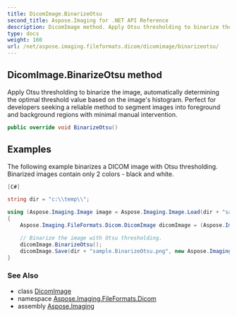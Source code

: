 ```yaml
---
title: DicomImage.BinarizeOtsu
second_title: Aspose.Imaging for .NET API Reference
description: DicomImage method. Apply Otsu thresholding to binarize the image automatically determining the optimal threshold value based on the images histogram. Perfect for developers seeking a reliable method to segment images into foreground and background regions with minimal manual intervention
type: docs
weight: 160
url: /net/aspose.imaging.fileformats.dicom/dicomimage/binarizeotsu/
---
```

## DicomImage.BinarizeOtsu method

Apply Otsu thresholding to binarize the image, automatically determining the optimal threshold value based on the image's histogram. Perfect for developers seeking a reliable method to segment images into foreground and background regions with minimal manual intervention.

```csharp
public override void BinarizeOtsu()
```

## Examples

The following example binarizes a DICOM image with Otsu thresholding. Binarized images contain only 2 colors - black and white.

```csharp
[C#]

string dir = "c:\\temp\\";

using (Aspose.Imaging.Image image = Aspose.Imaging.Image.Load(dir + "sample.dicom"))
{
    Aspose.Imaging.FileFormats.Dicom.DicomImage dicomImage = (Aspose.Imaging.FileFormats.Dicom.DicomImage)image;

    // Binarize the image with Otsu thresholding.
    dicomImage.BinarizeOtsu();
    dicomImage.Save(dir + "sample.BinarizeOtsu.png", new Aspose.Imaging.ImageOptions.PngOptions());
}
```

### See Also

* class [DicomImage](../)
* namespace [Aspose.Imaging.FileFormats.Dicom](../../dicomimage/)
* assembly [Aspose.Imaging](../../../)


